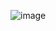 ![image](https://github.com/SamudraBasnayaka/Smbasnayaka/assets/144906392/c2603480-be17-40bb-b804-d20d2d7bf4c5)
